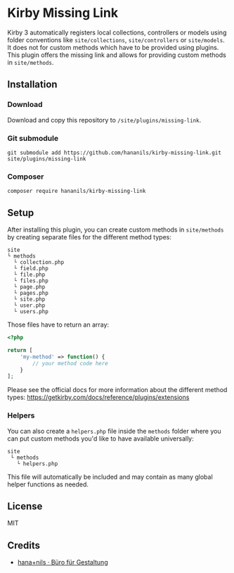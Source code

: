 # Kirby Missing Link

Kirby 3 automatically registers local collections, controllers or models using folder conventions like `site/collections`, `site/controllers` or `site/models`. It does not for custom methods which have to be provided using plugins. This plugin offers the missing link and allows for providing custom methods in `site/methods`.

## Installation

### Download

Download and copy this repository to `/site/plugins/missing-link`.

### Git submodule

```
git submodule add https://github.com/hananils/kirby-missing-link.git site/plugins/missing-link
```

### Composer

```
composer require hananils/kirby-missing-link
```

## Setup

After installing this plugin, you can create custom methods in `site/methods` by creating separate files for the different method types:

```
site
└ methods
  └ collection.php
  └ field.php
  └ file.php
  └ files.php
  └ page.php
  └ pages.php
  └ site.php
  └ user.php
  └ users.php
```

Those files have to return an array:

```php
<?php

return [
    'my-method' => function() {
        // your method code here
    }
];

```

Please see the official docs for more information about the different method types:
<https://getkirby.com/docs/reference/plugins/extensions>

### Helpers

You can also create a `helpers.php` file inside the `methods` folder where you can put custom methods you'd like to have available universally:

```
site
 └ methods
   └ helpers.php
```

This file will automatically be included and may contain as many global helper functions as needed.

## License

MIT

## Credits

- [hana+nils · Büro für Gestaltung](https://hananils.de)
